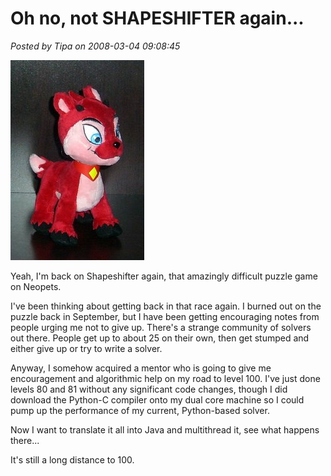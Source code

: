 # Oh no, not SHAPESHIFTER again...

*Posted by Tipa on 2008-03-04 09:08:45*

![image0.jpg](../uploads/2008/03/image0.jpg)

Yeah, I'm back on Shapeshifter again, that amazingly difficult puzzle game on Neopets.

I've been thinking about getting back in that race again. I burned out on the puzzle back in September, but I have been getting encouraging notes from people urging me not to give up. There's a strange community of solvers out there. People get up to about 25 on their own, then get stumped and either give up or try to write a solver.

Anyway, I somehow acquired a mentor who is going to give me encouragement and algorithmic help on my road to level 100. I've just done levels 80 and 81 without any significant code changes, though I did download the Python-C compiler onto my dual core machine so I could pump up the performance of my current, Python-based solver.

Now I want to translate it all into Java and multithread it, see what happens there...

It's still a long distance to 100.

